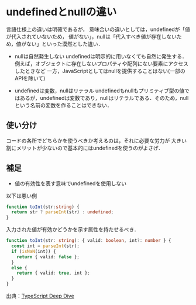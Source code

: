 # undefinedとnullの違い

言語仕様上の違いは明確であるが，
意味合いの違いとしては，undefinedが「値が代入されていないため，
値がない」，nullは「代入すべき値が存在しないため，値がない」といった漠然とした違い．

- nullは自然発生しない
undefinedは明示的に用いなくても自然に発生する．
例えば，オブジェクトに存在しないプロパティや配列にない要素にアクセスしたときなど
一方，JavaScriptとしてはnullを提供することはない(一部のAPIを除いて)

- undefinedは変数，nullはリテラル
undefinedもnullもプリミティブ型の値ではあるが，undefinedは変数であり，nullはリテラルである．そのため，nullという名前の変数を作ることはできない．

## 使い分け

コードの各所でどちらかを使うべきか考えるのは，それに必要な労力が
大きい割にメリットが少ないので基本的にはundefinedを使うのがよさげ．

## 補足

- 値の有効性を表す意味でundefinedを使用しない
  
以下は悪い例

```typescript
function toInt(str:string) {
  return str ? parseInt(str) : undefined;
}
```

入力された値が有効かどうかを示す属性を持たせるべき．

```typescript
function toInt(str: string): { valid: boolean, int?: number } {
  const int = parseInt(str);
  if (isNaN(int)) {
    return { valid: false };
  }
  else {
    return { valid: true, int };
  }
}
```

出典：[TypeScript Deep Dive](https://typescript-jp.gitbook.io/deep-dive/recap/null-undefined)
